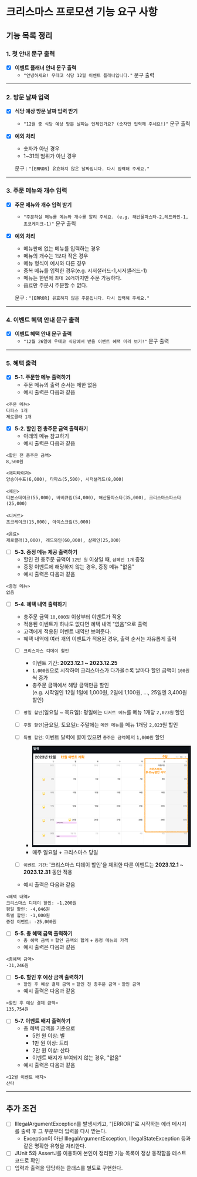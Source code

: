 # 크리스마스 프로모션 기능 요구 사항
## 기능 목록 정리
### 1. 첫 안내 문구 출력
- [x] **이벤트 플래너 안내 문구 출력**
  - `"안녕하세요! 우테코 식당 12월 이벤트 플래너입니다."` 문구 출력
---
### 2. 방문 날짜 입력
- [x] **식당 예상 방문 날짜 입력 받기**
  - `"12월 중 식당 예상 방문 날짜는 언제인가요? (숫자만 입력해 주세요!)"` 문구 출력
- [x] **예외 처리** 
  - 숫자가 아닌 경우
  - 1~31의 범위가 아닌 경우
    
  문구 : `"[ERROR] 유효하지 않은 날짜입니다. 다시 입력해 주세요."`
---
### 3. 주문 메뉴와 개수 입력
- [x] **주문 메뉴와 개수 입력 받기**
  - `"주문하실 메뉴를 메뉴와 개수를 알려 주세요. (e.g. 해산물파스타-2,레드와인-1,초코케이크-1)"` 문구 출력
- [x] **예외 처리**
  - 메뉴판에 없는 메뉴를 입력하는 경우
  - 메뉴의 개수는 1보다 작은 경우
  - 메뉴 형식이 예시와 다른 경우
  - 중복 메뉴를 입력한 경우(e.g. 시저샐러드-1,시저샐러드-1)
  - 메뉴는 한번에 `최대 20개`까지만 주문 가능하다.
  - 음료만 주문시 주문할 수 없다.
  
  문구 : `"[ERROR] 유효하지 않은 주문입니다. 다시 입력해 주세요."`
---
### 4. 이벤트 혜택 안내 문구 출력
- [x] **이벤트 혜택 안내 문구 출력**
  - `"12월 26일에 우테코 식당에서 받을 이벤트 혜택 미리 보기!"` 문구 출력
---
### 5. 혜택 출력
- [x] **5-1. 주문한 메뉴 출력하기**
    - 주문 메뉴의 출력 순서는 제한 없음
    - 예시 출력은 다음과 같음
```text
<주문 메뉴>
타파스 1개
제로콜라 1개
```
- [x] **5-2. 할인 전 총주문 금액 출력하기**
  - 아래의 메뉴 참고하기 
  - 예시 출력은 다음과 같음
```text
<할인 전 총주문 금액>
8,500원
```
```text
<애피타이저>
양송이수프(6,000), 타파스(5,500), 시저샐러드(8,000)

<메인>
티본스테이크(55,000), 바비큐립(54,000), 해산물파스타(35,000), 크리스마스파스타(25,000)

<디저트>
초코케이크(15,000), 아이스크림(5,000)

<음료>
제로콜라(3,000), 레드와인(60,000), 샴페인(25,000)

```

- [ ] **5-3. 증정 메뉴 제공 출력하기**
  - 할인 전 총주문 금액이 `12만 원` 이상일 때, `샴페인 1개` 증정
  - 증정 이벤트에 해당하지 않는 경우, 증정 메뉴 "없음"
  - 예시 출력은 다음과 같음
```text
<증정 메뉴>
없음
```

- [ ] **5-4. 혜택 내역 출력하기**
  - 총주문 금액 `10,000원` 이상부터 이벤트가 적용
  - 적용된 이벤트가 하나도 없다면 혜택 내역 "없음"으로 출력
  - 고객에게 적용된 이벤트 내역만 보여준다.
  - 혜택 내역에 여러 개의 이벤트가 적용된 경우, 출력 순서는 자유롭게 출력

  
  - [ ] `크리스마스 디데이 할인`
      - 이벤트 기간: **2023.12.1 ~ 2023.12.25**
      - `1,000원`으로 시작하여 크리스마스가 다가올수록 날마다 할인 금액이 `100원`씩 증가
      - 총주문 금액에서 해당 금액만큼 할인  
        (e.g. 시작일인 12월 1일에 1,000원, 2일에 1,100원, ..., 25일엔 3,400원 할인)
  - [ ] `평일 할인`(일요일 ~ 목요일): 평일에는 `디저트 메뉴`를 메뉴 1개당 `2,023원` 할인
  - [ ] `주말 할인`(금요일, 토요일): 주말에는 `메인 메뉴`를 메뉴 1개당 `2,023`원 할인
  - [ ] `특별 할인`: 이벤트 달력에 별이 있으면 `총주문 금액`에서 `1,000원` 할인
      - ![img.png](img.png)
      - 매주 일요일 + 크리스마스 당일
  - [ ] `이벤트 기간`: '크리스마스 디데이 할인'을 제외한 다른 이벤트는 **2023.12.1 ~ 2023.12.31** 동안 적용
  

  - 예시 출력은 다음과 같음
```text
<혜택 내역>
크리스마스 디데이 할인: -1,200원
평일 할인: -4,046원
특별 할인: -1,000원
증정 이벤트: -25,000원
```

- [ ] **5-5. 총 혜택 금액 출력하기**
  - `총 혜택 금액` = `할인 금액의 합계` + `증정 메뉴의 가격`
  - 예시 출력은 다음과 같음
```text
<총혜택 금액>
-31,246원
```

- [ ] **5-6. 할인 후 예상 금액 출력하기**
  - `할인 후 예상 결제 금액` = `할인 전 총주문 금액` - `할인 금액`
  - 예시 출력은 다음과 같음
```text
<할인 후 예상 결제 금액>
135,754원
```

- [ ] **5-7. 이벤트 배지 출력하기**
  - 총 혜택 금액을 기준으로
    - 5천 원 이상: 별
    - 1만 원 이상: 트리
    - 2만 원 이상: 산타
    - 이벤트 배지가 부여되지 않는 경우, "없음"
  - 예시 출력은 다음과 같음
```text
<12월 이벤트 배지>
산타
```
---
## 추가 조건
- [ ] IllegalArgumentException를 발생시키고, "[ERROR]"로 시작하는 에러 메시지를 출력 후 그 부분부터 입력을 다시 받는다.
  - Exception이 아닌 IllegalArgumentException, IllegalStateException 등과 같은 명확한 유형을 처리한다.
- [ ] JUnit 5와 AssertJ를 이용하여 본인이 정리한 기능 목록이 정상 동작함을 테스트 코드로 확인
- [ ] 입력과 출력을 담당하는 클래스를 별도로 구현한다.
